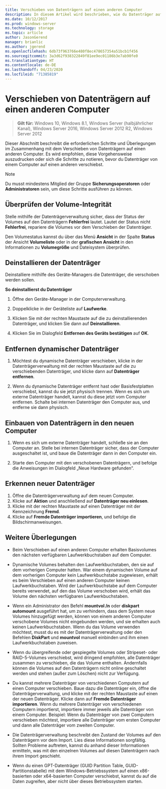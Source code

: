 ```yaml
---
title: Verschieben von Datenträgern auf einen anderen Computer
description: In diesem Artikel wird beschrieben, wie du Datenträger auf einen anderen Computer verschiebst.
ms.date: 10/12/2017
ms.prod: windows-server
ms.technology: storage
ms.topic: article
author: JasonGerend
manager: brianlic
ms.author: jgerend
ms.openlocfilehash: 6db73f963766e480f8ec478657354a51bcb1f456
ms.sourcegitcommit: 3a3d62f938322849f81ee9ec01186b3e7ab90fe0
ms.translationtype: HT
ms.contentlocale: de-DE
ms.lasthandoff: 04/23/2020
ms.locfileid: "71385819"
---
```

# <a name="move-disks-to-another-computer"></a>Verschieben von Datenträgern auf einen anderen Computer

> **Gilt für:** Windows 10, Windows 8.1, Windows Server (halbjährlicher Kanal), Windows Server 2016, Windows Server 2012 R2, Windows Server 2012

Dieser Abschnitt beschreibt die erforderlichen Schritte und Überlegungen im Zusammenhang mit dem Verschieben von Datenträgern auf einen anderen Computer. Es wird empfohlen, diese Vorgehensweise auszudrucken oder sich die Schritte zu notieren, bevor du Datenträger von einem Computer auf einen anderen verschiebst.

> [!NOTE]
> Du musst mindestens Mitglied der Gruppe **Sicherungsoperatoren** oder **Administratoren** sein, um diese Schritte ausführen zu können.

## <a name="verify-volume-health"></a>Überprüfen der Volume-Integrität

Stelle mithilfe der Datenträgerverwaltung sicher, dass der Status der Volumes auf den Datenträgern **Fehlerfrei** lautet. Lautet der Status nicht **Fehlerfrei**, repariere die Volumes vor dem Verschieben der Datenträger.

Den Volumestatus kannst du über das Menü **Ansicht** in der Spalte **Status** der Ansicht **Volumeliste** oder in der **grafischen Ansicht** in den Informationen zu **Volumegröße** und Dateisystem überprüfen.

## <a name="uninstall-the-disks"></a>Deinstallieren der Datenträger

Deinstalliere mithilfe des Geräte-Managers die Datenträger, die verschoben werden sollen.

**So deinstallierst du Datenträger**

1.  Öffne den Geräte-Manager in der Computerverwaltung.

2.  Doppelklicke in der Geräteliste auf **Laufwerke**.

3.  Klicken Sie mit der rechten Maustaste auf die zu deinstallierenden Datenträger, und klicken Sie dann auf **Deinstallieren**.

4.  Klicken Sie im Dialogfeld **Entfernen des Geräts bestätigen** auf **OK**.

## <a name="remove-dynamic-disks"></a>Entfernen dynamischer Datenträger

1. Möchtest du dynamische Datenträger verschieben, klicke in der Datenträgerverwaltung mit der rechten Maustaste auf die zu verschiebenden Datenträger, und klicke dann auf **Datenträger entfernen**.

2. Wenn du dynamische Datenträger entfernt hast oder Basisfestplatten verschiebst, kannst du sie jetzt physisch trennen. Wenn es sich um externe Datenträger handelt, kannst du diese jetzt vom Computer entfernen. Schalte bei internen Datenträger den Computer aus, und entferne sie dann physisch.

## <a name="install-disks-in-the-new-computer"></a>Einbauen von Datenträgern in den neuen Computer

1. Wenn es sich um externe Datenträger handelt, schließe sie an den Computer an. Stelle bei internen Datenträger sicher, dass der Computer ausgeschaltet ist, und baue die Datenträger dann in den Computer ein.

2. Starte den Computer mit den verschobenen Datenträgern, und befolge die Anweisungen im Dialogfeld „Neue Hardware gefunden“.

## <a name="detect-new-disks"></a>Erkennen neuer Datenträger

1. Öffne die Datenträgerverwaltung auf dem neuen Computer. 
2. Klicke auf **Aktion** und anschließend auf **Datenträger neu einlesen**.
3. Klicke mit der rechten Maustaste auf einen Datenträger mit der Kennzeichnung **Fremd**. 
4. Klicke auf **Fremde Datenträger importieren**, und befolge die Bildschirmanweisungen.

## <a name="additional-considerations"></a>Weitere Überlegungen

-   Beim Verschieben auf einen anderen Computer erhalten Basisvolumes den nächsten verfügbaren Laufwerkbuchstaben auf dem Computer. 
-   Dynamische Volumes behalten den Laufwerkbuchstaben, den sie auf dem vorherigen Computer hatten. War einem dynamischen Volume auf dem vorherigen Computer kein Laufwerkbuchstabe zugewiesen, erhält es beim Verschieben auf einen anderen Computer keinen Laufwerkbuchstaben. Wird der Laufwerkbuchstabe auf dem Computer bereits verwendet, auf den das Volume verschoben wird, erhält das Volume den nächsten verfügbaren Laufwerkbuchstaben.

-   Wenn ein Administrator den Befehl **mountvol /n** oder **diskpart automount** ausgeführt hat, um zu verhindern, dass dem System neue Volumes hinzugefügt werden, können von einem anderen Computer verschobene Volumes nicht eingebunden werden, und sie erhalten auch keinen Laufwerkbuchstaben. Wenn du das Volume verwenden möchtest, musst du es mit der Datenträgerverwaltung oder den Befehlen **DiskPart** und **mountvol** manuell einbinden und ihm einen Laufwerkbuchstaben zuweisen.

-   Wenn du übergreifende oder gespiegelte Volumes oder Stripeset- oder RAID-5-Volumes verschiebst, wird dringend empfohlen, alle Datenträger zusammen zu verschieben, die das Volume enthalten. Andernfalls können die Volumes auf den Datenträgern nicht online geschaltet werden und stehen (außer zum Löschen) nicht zur Verfügung.

-   Du kannst mehrere Datenträger von verschiedenen Computern auf einen Computer verschieben. Baue dazu die Datenträger ein, öffne die Datenträgerverwaltung, und klicke mit der rechten Maustaste auf einen der neuen Datenträger. Klicke dann auf **Fremde Datenträger importieren**. Wenn du mehrere Datenträger von verschiedenen Computern importierst, importiere immer jeweils alle Datenträger von einem Computer. Beispiel: Wenn du Datenträger von zwei Computern verschieben möchtest, importiere alle Datenträger vom ersten Computer und dann alle Datenträger vom zweiten Computer.

-   Die Datenträgerverwaltung beschreibt den Zustand der Volumes auf den Datenträgern vor dem Import. Lies diese Informationen sorgfältig. Sollten Probleme auftreten, kannst du anhand dieser Informationen ermitteln, was mit den einzelnen Volumes auf diesen Datenträgern nach ihrem Import geschieht.

-   Wenn du einen GPT-Datenträger (GUID Partition Table, GUID-Partitionstabelle) mit dem Windows-Betriebssystem auf einen x86-basierten oder x64-basierten Computer verschiebst, kannst du auf die Daten zugreifen, aber nicht über dieses Betriebssystem starten.